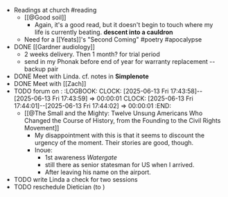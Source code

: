 - Readings at church #reading
	- [[@Good soil]]
		- Again, it's a good read, but it doesn't begin to touch where my life is currently beating. **descent into a cauldron**
	- Need for a [[Yeats]]'s "Second Coming" #poetry #apocalypse
- DONE  [[Gardner audiology]]
	- 2 weeks delivery. Then 1 month? for trial period
	- send in my Phonak before end of year for warranty replacement -- backup pair
- DONE  Meet with Linda. cf. notes in **Simplenote**
- DONE Meet with [[Zach]]
- TODO forum on :
  :LOGBOOK:
  CLOCK: [2025-06-13 Fri 17:43:58]--[2025-06-13 Fri 17:43:59] =>  00:00:01
  CLOCK: [2025-06-13 Fri 17:44:01]--[2025-06-13 Fri 17:44:02] =>  00:00:01
  :END:
	- [[@The Small and the Mighty: Twelve Unsung Americans Who Changed the Course of History, from the Founding to the Civil Rights Movement]]
		- My disappointment with this is that it seems to discount the urgency of the moment. Their stories are good, though.
		- Inoue:
			- 1st awareness *Watergate*
			- still there as senior statesman for US when I arrived.
			- After leaving his name on the airport.
- TODO write Linda a check for two sessions
- TODO reschedule Dietician (to )